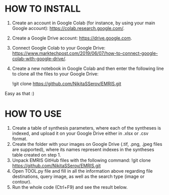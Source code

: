 # HOW TO INSTALL

1. Create an account in Google Colab (for instance, by using your main Google account): https://colab.research.google.com/.
2. Create a Google Drive account: https://drive.google.com.
3. Connect Google Colab to your Google Drive: https://www.marktechpost.com/2019/06/07/how-to-connect-google-colab-with-google-drive/.
4. Create a new notebook in Google Colab and then enter the following line to clone all the files to your Google Drive:

   !git clone https://github.com/NikitaSSerov/EMRIS.git

 Easy as that :)

# HOW TO USE

1. Create a table of synthesis parameters, where each of the syntheses is indexed, and upload it on your Google Drive either in .xlsx or .csv format.
2. Create the folder with your images on Google Drive (.tif, .png, .jpeg files are supported), where its names represent indexes in the syntheses table created on step 1.
3. Unpack EMRIS GitHub files with the following command:
!git clone https://github.com/NikitaSSerov/EMRIS.git
4. Open TOOL.py file and fill in all the information above regarding file destinations, query image, as well as the search type (image or contour).
5. Run the whole code (Ctrl+F9) and see the result below.

